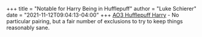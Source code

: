 +++
title = "Notable for Harry Being in Hufflepuff"
author = "Luke Schierer"
date = "2021-11-12T09:04:13-04:00"
+++
[AO3 Hufflepuff Harry](
https://archiveofourown.org/works?utf8=%E2%9C%93&commit=Sort+and+Filter&work_search%5Bsort_column%5D=revised_at&work_search%5Bother_tag_names%5D=&exclude_work_search%5Bcategory_ids%5D%5B%5D=23&exclude_work_search%5Brelationship_ids%5D%5B%5D=99&exclude_work_search%5Brelationship_ids%5D%5B%5D=1600&exclude_work_search%5Brelationship_ids%5D%5B%5D=6658&exclude_work_search%5Brelationship_ids%5D%5B%5D=9510&exclude_work_search%5Brelationship_ids%5D%5B%5D=12343&exclude_work_search%5Brelationship_ids%5D%5B%5D=18224&exclude_work_search%5Brelationship_ids%5D%5B%5D=20822&exclude_work_search%5Brelationship_ids%5D%5B%5D=3420017&exclude_work_search%5Brelationship_ids%5D%5B%5D=4881226&work_search%5Bexcluded_tag_names%5D=Female+Harry+Potter%2CGood+Severus+Snape%2CProtective+Severus+Snape%2CMentor+Severus+Snape%2CNice+Severus+Snape%2CSeveritus+%7C+Severus+Snape+is+Harry+Potter%27s+Parent%2CGood+Dursley+Family+%28Harry+Potter%29%2CGood+Draco+Malfoy%2CGirl-Who-Lived+%28Harry+Potter%29%2CLily+Evans+Potter%2FSeverus+Snape%2CFutanari%2CRed-Haired+Harry+Potter%2CHarry+Potter%2FNymphadora+Tonks%2CFleur+Delacour%2FHarry+Potter%2CSane+Voldemort+%28Harry+Potter%29%2CSane+Tom+Riddle%2CGood+Tom+Riddle%2CGood+Voldemort+%28Harry+Potter%29%2CTrans+Character%2CTrans%2CTrans+Male+Character%2CRavenclaw+Harry+Potter%2CSlytherin+Harry+Potter%2CGryffindor+Harry+Potter%2CHarry+Potter%2FFred+Weasley%2FGeorge+Weasley%2CLogan+%28X-Men%29%2FLily+Evans+Potter%2CRegulus+Black%2FJames+Potter%2CNice+Dursley+Family+%28Harry+Potter%29%2CNice+Vernon+Dursley%2CGood+Vernon+Dursley%2CHarry+Potter%2FReader&work_search%5Bcrossover%5D=&work_search%5Bcomplete%5D=&work_search%5Bwords_from%5D=&work_search%5Bwords_to%5D=&work_search%5Bdate_from%5D=&work_search%5Bdate_to%5D=&work_search%5Bquery%5D=&work_search%5Blanguage_id%5D=en&tag_id=Hufflepuff+Harry+Potter
) - No particular pairing, but a fair number of exclusions to try to keep things reasonably sane.

